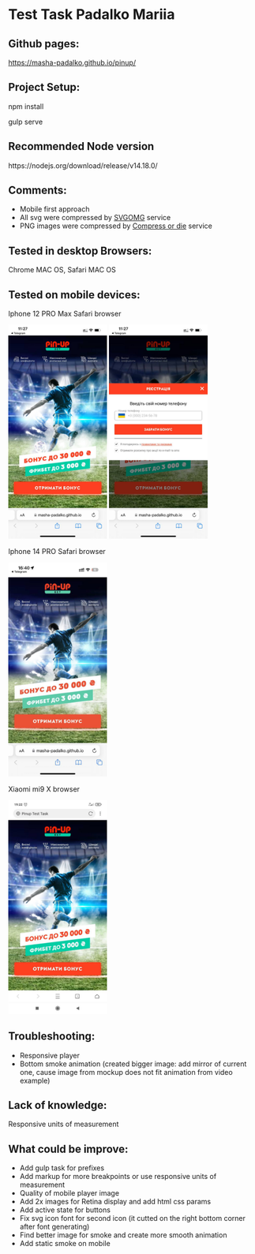 <h1>Test Task Padalko Mariia</h1>

<h2>Github pages:</h2>
<a href="https://masha-padalko.github.io/pinup/" target="_blank">https://masha-padalko.github.io/pinup/</a>
<h2>Project Setup:</h2>
<p>npm install</p>
<p>gulp serve</p>
<h2>Recommended Node version</h2>
<p>https://nodejs.org/download/release/v14.18.0/</p>

<h2>Comments:</h2>
<ul>
<li>Mobile first approach</li>
<li>All svg were compressed by <a href="https://jakearchibald.github.io/svgomg/" target="_blank">SVGOMG</a> service</li>
<li>PNG images were compressed by <a href="https://compress-or-die.com/" target="_blank">Compress or die</a> service</li>
</ul>
<h2>Tested in desktop Browsers:</h2>
<p>Chrome MAC OS, Safari MAC OS</p>

<h2>Tested on mobile devices:</h2>
<p>Iphone 12 PRO Max Safari browser</p>
<img src="img/screenshots/iphone12_.jpg" width="200">
<img src="img/screenshots/iphone12.jpg" width="200">
<p>Iphone 14 PRO Safari browser</p>
<img src="img/screenshots/iphone14.jpg" width="200">
<p>Xiaomi mi9 X browser</p>
<img src="img/screenshots/android.jpg" width="200">

<h2>Troubleshooting:</h2>
<ul>
<li>Responsive player</li>
<li>Bottom smoke animation (created bigger image: add mirror of current one, cause image from mockup does not fit animation from video example)</li>
</ul>
<h2>Lack of knowledge:</h2>
<p>Responsive units of measurement</p>

<h2>What could be improve:</h2>
<ul>
<li>Add gulp task for prefixes</li>
<li>Add markup for more breakpoints or use responsive units of measurement</li>
<li>Quality of mobile player image</li>
<li>Add 2x images for Retina display and add html css params</li>
<li>Add active state for buttons</li>
<li>Fix svg icon font for second icon (it cutted on the right bottom corner after font generating)</li>
<li>Find better image for smoke and create more smooth animation</li>
<li>Add static smoke on mobile</li>
</ul>


